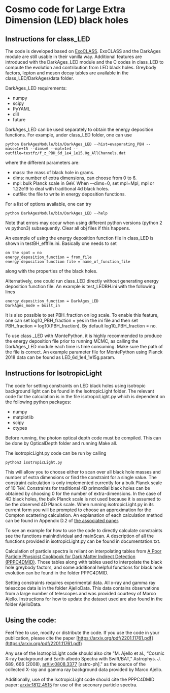 # Cosmo code for Large Extra Dimension (LED) black holes

## Instructions for class_LED

The code is developed based on [ExoCLASS](https://github.com/lesgourg/class_public/tree/ExoCLASS). ExoCLASS and the DarkAges module are still usable in their vanilla way. Additional features are introduced with the DarkAges_LED module and the C codes in class_LED to compute the evolution and contribution from LED black holes. Greybody factors, lepton and meson decay tables are available in the class_LED/DarkAges/data folder.

DarkAges_LED requirements:
- numpy
- scipy
- PyYAML
- dill
- future

DarkAges_LED can be used separately to obtain the energy deposition functions. For example, under class_LED folder, one can use
```
python DarkAgesModule/bin/DarkAges_LED --hist=evaporating_PBH --mass=1e+15 --dims=6 --mpl=1e4 --outfile=testfz/f_z_PBH_6d_1e4_1e15.0g_AllChannels.dat
```
where the different parameters are:
- mass: the mass of black hole in grams.
- dims: number of extra dimensions, can choose from 0 to 6.
- mpl: bulk Planck scale in GeV. When --dims=0, set mpl=Mpl, mpl or 1.22e19 to deal with traditional 4d black holes.
- outfile: the file to write in energy deposition functions.

For a list of options available, one can try
```
python DarkAgesModule/bin/DarkAges_LED --help
```
Note that errors may occur when using different python versions (python 2 vs python3) subsequently. Clear all obj files if this happens.

An example of using the energy deposition function file in class_LED is shown in testBH_efffile.ini. Basically one needs to set
```
on the spot = no
energy_deposition_function = from_file
energy deposition function file = name_of_function_file
```
along with the properties of the black holes.

Alternatively, one could run class_LED directly without generating energy deposition function file. An example is test_LEDBH.ini with the following lines
```
energy_deposition_function = DarkAges_LED
DarkAges_mode = built_in
```

It is also possible to set PBH_fraction on log scale. To enable this feature, one can set log10_PBH_fraction = yes in the ini file and then set PBH_fraction = log10(PBH_fraction). By default log10_PBH_fraction = no.

To use class _LED with MontePython, it is highly recommended to produce the energy deposition file prior to running MCMC, as calling the DarkAges_LED module each time is time consuming. Make sure the path of the file is correct. An example parameter file for MontePython using Planck 2018 data can be found as LED_6d_1e4_1e15g.param.

## Instructions for IsotropicLight

The code for setting constraints on LED black holes using isotropic background light can be found in the IsotropicLight folder. The relevant code for the calculation is in the file isotropicLight.py which is dependent on the following python packages:
- numpy
- matplotlib
- scipy
- ctypes

Before running, the photon optical depth code must be compiled. This can be done by OpticalDepth folder and running Make all.

The isotropicLight.py code can be run by calling
```
python3 isotropicLight.py
```
This will allow you to choose either to scan over all black hole masses and number of extra dimensions or find the constraint for a single value. The constraint calculation is only implemented currently for a bulk Planck scale of 10 TeV. Constraints for traditional 4D primordial black holes can be obtained by choosing 0 for the number of extra-dimensions. In the case of 4D black holes, the bulk Planck scale is not used because it is assumed to be the observed 4D Planck scale. When running isotropicLight.py in its current form you will be prompted to choose an approximation for the Compton scattering calculation. An explanation of each calculation method can be found in Appendix D.2 of [the associated paper](https://arxiv.org/pdf/2201.11761.pdf).

To see an example for how to use the code to directly calculate constraints see the functions mainIndividual and mainScan. A description of all the functions provided in isotropicLight.py can be found in documentation.txt.

Calculation of particle spectra is reliant on interpolating tables from [A Poor Particle Physicist Cookbook for Dark Matter Indirect Detection (PPPC4DMID)](https://arxiv.org/abs/1012.4515). Those tables along with tables used to interpolate the black hole greybody factors, and some additional helpful functions for black hole evolution can be found in the folder PPPC4DMID.

Setting constraints requires experimental data. All x-ray and gamma ray telescope data is in the folder AjelloData. This data contains observations from a large number of telescopes and was provided courtesy of Marco Ajello. Instructions for how to update the dataset used are also found in the folder AjelloData.

## Using the code:

Feel free to use, modify or distribute the code. If you use the code in your publication, please cite the paper [https://arxiv.org/pdf/2201.11761.pdf](https://arxiv.org/pdf/2201.11761.pdf)

Any use of the IsotropicLight code should also cite "M. Ajello et al., “Cosmic X-ray background and Earth albedo Spectra with Swift/BAT,” Astrophys. J. 689, 666 (2008), [arXiv:0808.3377](https://arxiv.org/abs/0808.3377) [astro-ph]." as the source of the collected X-ray and gamma ray background data provided by Marco Ajello. 

Additionally, use of the IsotropicLight code should cite the PPPC4DMID paper: [arxiv:1812.4515](https://arxiv.org/abs/1012.4515) for use of the seconary particle spectra.
